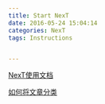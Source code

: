 ```yaml
---
title: Start NexT
date: 2016-05-24 15:04:14
categories: NexT
tags: Instructions


---
```

[NexT使用文档](http://theme-next.iissnan.com/getting-started.html)

[如何将文章分类](https://github.com/iissnan/hexo-theme-next/wiki/创建分类页面)